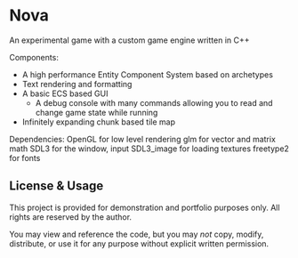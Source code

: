 # Nova

An experimental game with a custom game engine written in C++

Components:
- A high performance Entity Component System based on archetypes
- Text rendering and formatting
- A basic ECS based GUI
    - A debug console with many commands allowing you to read and change game state while running
- Infinitely expanding chunk based tile map

Dependencies:
OpenGL for low level rendering
glm for vector and matrix math
SDL3 for the window, input
SDL3_image for loading textures
freetype2 for fonts

## License & Usage
This project is provided for demonstration and portfolio purposes only.
All rights are reserved by the author.

You may view and reference the code, but you may *not* copy, modify, distribute, or use it for any purpose without explicit written permission.
